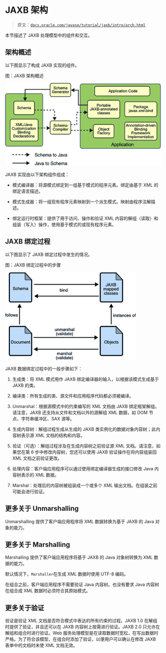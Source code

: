 # JAXB 架构

> 原文：[`docs.oracle.com/javase/tutorial/jaxb/intro/arch.html`](https://docs.oracle.com/javase/tutorial/jaxb/intro/arch.html)

本节描述了 JAXB 处理模型中的组件和交互。

## 架构概述

以下图显示了构成 JAXB 实现的组件。

图：JAXB 架构概述

![JAXB 架构概述](img/856b2c51fd02a8ba33e26bfa20fdf1e1.png)

JAXB 实现由以下架构组件组成：

+   模式编译器：将源模式绑定到一组基于模式的程序元素。绑定由基于 XML 的绑定语言描述。

+   模式生成器：将一组现有程序元素映射到一个派生模式。映射由程序注解描述。

+   绑定运行时框架：提供了用于访问、操作和验证 XML 内容的解组（读取）和组装（写入）操作，使用基于模式的或现有程序元素。

## JAXB 绑定过程

以下图显示了 JAXB 绑定过程中发生的情况。

图：JAXB 绑定过程中的步骤

![JAXB 绑定过程](img/7ccabaf0d5a5f0b0a0755e9d68cbf335.png)

JAXB 数据绑定过程中的一般步骤如下：

1.  生成类：将 XML 模式用作 JAXB 绑定编译器的输入，以根据该模式生成基于 JAXB 的类。

1.  编译类：所有生成的类、源文件和应用程序代码都必须被编译。

1.  Unmarshal：根据源模式中的约束编写的 XML 文档由 JAXB 绑定框架解组。请注意，JAXB 还支持从文件和文档以外的源解组 XML 数据，如 DOM 节点、字符串缓冲区、SAX 源等。

1.  生成内容树：解组过程生成从生成的 JAXB 类实例化的数据对象内容树；此内容树表示源 XML 文档的结构和内容。

1.  验证（可选）：解组过程涉及在生成内容树之前验证源 XML 文档。请注意，如果您在第 6 步中修改内容树，您还可以使用 JAXB 验证操作在将内容组装回 XML 文档之前验证更改。

1.  处理内容：客户端应用程序可以通过使用绑定编译器生成的接口修改 Java 内容树表示的 XML 数据。

1.  Marshal：处理后的内容树被组装成一个或多个 XML 输出文档。在组装之前可能会进行验证。

## 更多关于 Unmarshalling

Unmarshalling 提供了客户端应用程序将 XML 数据转换为基于 JAXB 的 Java 对象的能力。

## 更多关于 Marshalling

Marshalling 提供了客户端应用程序将基于 JAXB 的 Java 对象树转换为 XML 数据的能力。

默认情况下，`Marshaller`在生成 XML 数据时使用 UTF-8 编码。

在组合之前，客户端应用程序不需要验证 Java 内容树。也没有要求 Java 内容树在组合成 XML 数据时必须符合其原始模式。

## 更多关于验证

验证是验证 XML 文档是否符合模式中表达的所有约束的过程。JAXB 1.0 在解组时提供了验证，并且还可以在 JAXB 内容树上按需进行验证。JAXB 2.0 只允许在解组和组合时进行验证。Web 服务处理模型是在读取数据时宽松，在写出数据时严格。为了符合该模型，在组合时添加了验证，以便用户可以确认在修改 JAXB 表单中的文档时未使 XML 文档无效。
